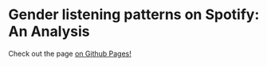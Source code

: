 # Gender listening patterns on Spotify: An Analysis
Check out the page [on Github Pages!](https://dotjpd.github.io/)

